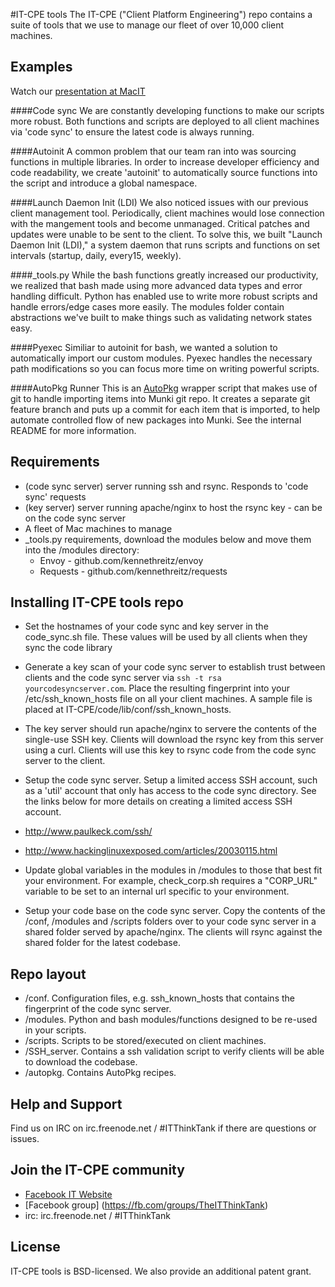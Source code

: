 #IT-CPE tools
The IT-CPE ("Client Platform Engineering") repo contains a suite of tools that we use to manage our fleet of over 10,000 client
machines.

## Examples
Watch our [presentation at MacIT](http://www.youtube.com/watch?v=Z3gMXUxI0Hs)

####Code sync
We are constantly developing functions to make our scripts more robust. Both functions and scripts are deployed to all client machines via 'code sync' to ensure the latest code is always running.

####Autoinit
A common problem that our team ran into was sourcing functions in multiple
libraries. In order to increase developer efficiency and code readability, we create 'autoinit' to automatically source functions into the script and introduce a global namespace.

####Launch Daemon Init (LDI)
We also noticed issues with our previous client management tool. Periodically, client machines would lose connection with the mangement tools and become unmanaged.
Critical patches and updates were unable to be sent to the client. To solve this, we built "Launch Daemon Init (LDI)," a system daemon that runs scripts and functions on set intervals (startup, daily, every15, weekly).

####_tools.py
While the bash functions greatly increased our productivity, we realized that bash made using more advanced data types and error handling difficult. Python has enabled use to write more robust scripts and handle errors/edge cases more easily. The modules folder contain abstractions we've built to make things such as validating network states easy.

####Pyexec
Similiar to autoinit for bash, we wanted a solution to automatically import our custom modules. Pyexec handles the necessary path modifications so you can focus more time on writing powerful scripts.

####AutoPkg Runner
This is an [AutoPkg](https://github.com/autopkg/autopkg/) wrapper script that makes use of git to handle importing items into Munki git repo. It creates a separate git feature branch and puts up a commit for each item that is imported, to help automate controlled flow of new packages into Munki.
See the internal README for more information.

## Requirements
* (code sync server) server running ssh and rsync. Responds to 'code sync' requests 
* (key server) server running apache/nginx to host the rsync key - can be on the code sync server 
* A fleet of Mac machines to manage
* _tools.py requirements, download the modules below and move them into the /modules directory:
  * Envoy - github.com/kennethreitz/envoy
  * Requests - github.com/kennethreitz/requests

## Installing IT-CPE tools repo
* Set the hostnames of your code sync and key server in the code_sync.sh file. These values will be used by all clients when they sync the code library

* Generate a key scan of your code sync server to establish trust between clients and the code sync server via `ssh -t rsa yourcodesyncserver.com`. Place the resulting fingerprint into your /etc/ssh_known_hosts file on all your client machines. A sample file is placed at IT-CPE/code/lib/conf/ssh_known_hosts.

* The key server should run apache/nginx to servere the contents of the single-use SSH key. Clients will download the rsync key from this server using a curl. Clients will use this key to rsync code from the code sync server to the client.

* Setup the code sync server. Setup a limited access SSH account, such as a 'util' account that only has access to the code sync directory. See the links below for more details on creating a limited access SSH account.
 * http://www.paulkeck.com/ssh/
 * http://www.hackinglinuxexposed.com/articles/20030115.html

* Update global variables in the modules in /modules to those that best fit your environment. For example, check_corp.sh requires a "CORP_URL" variable to be set to an internal url specific to your environment.

* Setup your code base on the code sync server. Copy the contents of the /conf, /modules and /scripts folders over to your code sync server in a shared folder served by apache/nginx. The clients will rsync against the shared folder for the latest codebase.

  
## Repo layout
* /conf. Configuration files, e.g. ssh_known_hosts that contains the fingerprint of the code sync server.
* /modules. Python and bash modules/functions designed to be re-used in your scripts.
* /scripts. Scripts to be stored/executed on client machines.
* /SSH_server. Contains a ssh validation script to verify clients will be able to download the codebase.
* /autopkg. Contains AutoPkg recipes.


## Help and Support
Find us on IRC on irc.freenode.net / #ITThinkTank if there are questions or issues.

## Join the IT-CPE community
* [Facebook IT Website](https://fb.com/it)
* [Facebook group] (https://fb.com/groups/TheITThinkTank)
* irc: irc.freenode.net / #ITThinkTank

## License
IT-CPE tools is BSD-licensed. We also provide an additional patent grant.
